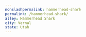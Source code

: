 ```yaml
---
﻿nonslashpermalink: hammerhead-shark
permalink: /hammerhead-shark/
alley: Hammerhead Shark
city: Vernal
state: Utah
---
```

